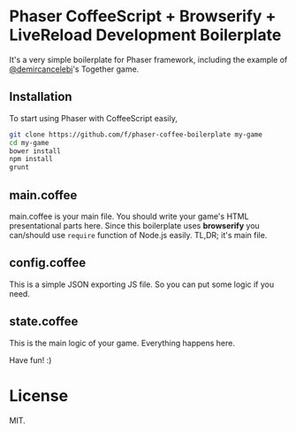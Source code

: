 # Phaser CoffeeScript + Browserify + LiveReload Development Boilerplate

It's a very simple boilerplate for Phaser framework, including the example of [@demircancelebi][1]'s Together game.

## Installation

To start using Phaser with CoffeeScript easily,
```bash
git clone https://github.com/f/phaser-coffee-boilerplate my-game
cd my-game
bower install
npm install
grunt
```

## main.coffee

main.coffee is your main file. You should write your game's HTML presentational parts here. Since this boilerplate uses **browserify**
you can/should use `require` function of Node.js easily. TL,DR; it's main file.

## config.coffee

This is a simple JSON exporting JS file. So you can put some logic if you need.

## state.coffee

This is the main logic of your game. Everything happens here.

Have fun! :)

[1]: https://github.com/demircancelebi

# License

MIT.
